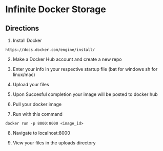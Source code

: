 # Infinite Docker Storage

## Directions
1. Install Docker

`https://docs.docker.com/engine/install/`

2. Make a Docker Hub account and create a new repo

3. Enter your info in your respective startup file (bat for windows sh for linux/mac)

4. Upload your files 

5. Upon Succesful completion your image will be posted to docker hub 

6. Pull your docker image

7. Run with this command 

`docker run -p 8000:8000 <image_id>`

8. Navigate to localhost:8000

9. View your files in the uploads directory
